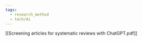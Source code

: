 ```yaml
---
tags:
  - research_method
  - tech/Ai
---
```

[[Screening articles for systematic reviews with ChatGPT.pdf]]